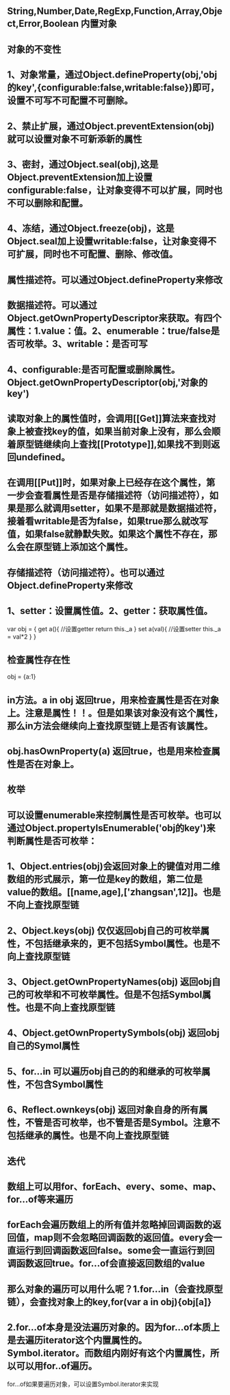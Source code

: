 ## String,Number,Date,RegExp,Function,Array,Object,Error,Boolean 内置对象

## 对象的不变性
## 1、对象常量，通过Object.defineProperty(obj,'obj的key',{configurable:false,writable:false})即可，设置不可写不可配置不可删除。
## 2、禁止扩展，通过Object.preventExtension(obj)就可以设置对象不可新添新的属性
## 3、密封，通过Object.seal(obj),这是Object.preventExtension加上设置configurable:false，让对象变得不可以扩展，同时也不可以删除和配置。
## 4、冻结，通过Object.freeze(obj)，这是Object.seal加上设置writable:false，让对象变得不可扩展，同时也不可配置、删除、修改值。

## 属性描述符。可以通过Object.defineProperty来修改
## 数据描述符。可以通过Object.getOwnPropertyDescriptor来获取。有四个属性：1.value：值。2、enumerable：true/false是否可枚举。3、writable：是否可写
## 4、configurable:是否可配置或删除属性。Object.getOwnPropertyDescriptor(obj,'对象的key')

## 读取对象上的属性值时，会调用[[Get]]算法来查找对象上被查找key的值，如果当前对象上没有，那么会顺着原型链继续向上查找[[Prototype]],如果找不到则返回undefined。
## 在调用[[Put]]时，如果对象上已经存在这个属性，第一步会查看属性是否是存储描述符（访问描述符），如果是那么就调用setter，如果不是那就是数据描述符，接着看writable是否为false，如果true那么就改写值，如果false就静默失败。如果这个属性不存在，那么会在原型链上添加这个属性。

## 存储描述符（访问描述符）。也可以通过Object.defineProperty来修改
## 1、setter：设置属性值。2、getter：获取属性值。
var obj = {
    get a(){ //设置getter
        return this._a
    }
    set a(val){ //设置setter
        this._a = val*2
    }
}

## 检查属性存在性
obj = {a:1}
## in方法。a in obj 返回true，用来检查属性是否在对象上。注意是属性！！。但是如果该对象没有这个属性，那么in方法会继续向上查找原型链上是否有该属性。
## obj.hasOwnProperty(a) 返回true，也是用来检查属性是否在对象上。

## 枚举
## 可以设置enumerable来控制属性是否可枚举。也可以通过Object.propertyIsEnumerable('obj的key')来判断属性是否可枚举：
## 1、Object.entries(obj)会返回对象上的键值对用二维数组的形式展示，第一位是key的数组，第二位是value的数组。[[name,age],['zhangsan',12]]。也是不向上查找原型链
## 2、Object.keys(obj) 仅仅返回obj自己的可枚举属性，不包括继承来的，更不包括Symbol属性。也是不向上查找原型链
## 3、Object.getOwnPropertyNames(obj) 返回obj自己的可枚举和不可枚举属性。但是不包括Symbol属性。也是不向上查找原型链
## 4、Object.getOwnPropertySymbols(obj) 返回obj自己的Symol属性
## 5、for...in 可以遍历obj自己的的和继承的可枚举属性，不包含Symbol属性
## 6、Reflect.ownkeys(obj) 返回对象自身的所有属性，不管是否可枚举，也不管是否是Symbol。注意不包括继承的属性。也是不向上查找原型链

## 迭代
## 数组上可以用for、forEach、every、some、map、for...of等来遍历
## forEach会遍历数组上的所有值并忽略掉回调函数的返回值，map则不会忽略回调函数的返回值。every会一直运行到回调函数返回false。some会一直运行到回调函数返回true。for...of会直接返回数组的value
## 那么对象的遍历可以用什么呢？1.for...in（会查找原型链），会查找对象上的key,for(var a in obj){obj[a]}
## 2.for...of本身是没法遍历对象的。因为for...of本质上是去遍历iterator这个内置属性的。Symbol.iterator。而数组内刚好有这个内置属性，所以可以用for..of遍历。

for...of如果要遍历对象，可以设置Symbol.iterator来实现